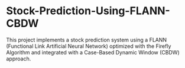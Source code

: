 # Stock-Prediction-Using-FLANN-CBDW
This project implements a stock prediction system using a FLANN (Functional Link Artificial Neural Network) optimized with the Firefly Algorithm and integrated with a Case-Based Dynamic Window (CBDW) approach.
